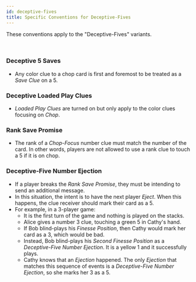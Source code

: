 ```yaml
---
id: deceptive-fives
title: Specific Conventions for Deceptive-Fives
---
```


These conventions apply to the "Deceptive-Fives" variants.

<br />

### Deceptive 5 Saves

- Any color clue to a chop card is first and foremost to be treated as a *Save Clue* on a 5.

### Deceptive Loaded Play Clues

- *Loaded Play Clues* are turned on but only apply to the color clues focusing on *Chop*.

### Rank Save Promise

- The rank of a *Chop-Focus* number clue must match the number of the card. In other words, players are not allowed to use a rank clue to touch a 5 if it is on chop.

### Deceptive-Five Number Ejection

- If a player breaks the *Rank Save Promise*, they must be intending to send an additional message.
- In this situation, the intent is to have the next player *Eject*. When this happens, the clue receiver should mark their card as a 5.
- For example, in a 3-player game:
  - It is the first turn of the game and nothing is played on the stacks.
  - Alice gives a number 3 clue, touching a green 5 in Cathy's hand.
  - If Bob blind-plays his *Finesse Position*, then Cathy would mark her card as a 3, which would be bad.
  - Instead, Bob blind-plays his *Second Finesse Position* as a *Deceptive-Five Number Ejection*. It is a yellow 1 and it successfully plays.
  - Cathy knows that an *Ejection* happened. The only *Ejection* that matches this sequence of events is a *Deceptive-Five Number Ejection*, so she marks her 3 as a 5.
